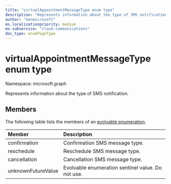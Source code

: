```yaml
---
title: "virtualAppointmentMessageType enum type"
description: "Represents information about the type of SMS notification."
author: "benmicrosoft"
ms.localizationpriority: medium
ms.subservice: "cloud-communications"
doc_type: enumPageType
---
```


# virtualAppointmentMessageType enum type

Namespace: microsoft.graph

Represents information about the type of SMS notification. 

## Members
The following table lists the members of an [evolvable enumeration](/graph/best-practices-concept#handling-future-members-in-evolvable-enumerations).

|Member|Description|
|:---|:---|
| confirmation |Confirmation SMS message type. |
| reschedule |Reschedule SMS message type. |
| cancellation |Cancellation SMS message type. |
| unknownFutureValue |Evolvable enumeration sentinel value. Do not use. |
